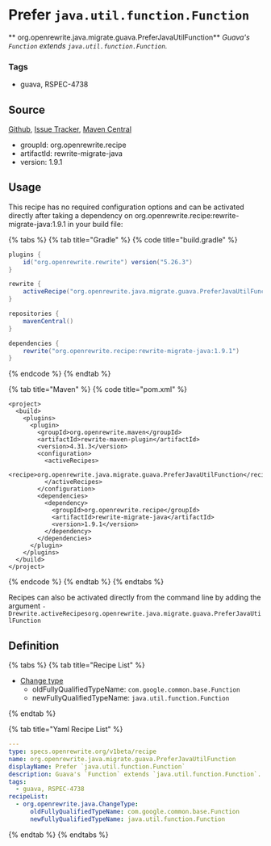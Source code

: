 # Prefer `java.util.function.Function`

** org.openrewrite.java.migrate.guava.PreferJavaUtilFunction**
_Guava's `Function` extends `java.util.function.Function`._

### Tags

* guava, RSPEC-4738

## Source

[Github](https://github.com/openrewrite/rewrite-migrate-java), [Issue Tracker](https://github.com/openrewrite/rewrite-migrate-java/issues), [Maven Central](https://search.maven.org/artifact/org.openrewrite.recipe/rewrite-migrate-java/1.9.1/jar)

* groupId: org.openrewrite.recipe
* artifactId: rewrite-migrate-java
* version: 1.9.1


## Usage

This recipe has no required configuration options and can be activated directly after taking a dependency on org.openrewrite.recipe:rewrite-migrate-java:1.9.1 in your build file:

{% tabs %}
{% tab title="Gradle" %}
{% code title="build.gradle" %}
```groovy
plugins {
    id("org.openrewrite.rewrite") version("5.26.3")
}

rewrite {
    activeRecipe("org.openrewrite.java.migrate.guava.PreferJavaUtilFunction")
}

repositories {
    mavenCentral()
}

dependencies {
    rewrite("org.openrewrite.recipe:rewrite-migrate-java:1.9.1")
}
```
{% endcode %}
{% endtab %}

{% tab title="Maven" %}
{% code title="pom.xml" %}
```markup
<project>
  <build>
    <plugins>
      <plugin>
        <groupId>org.openrewrite.maven</groupId>
        <artifactId>rewrite-maven-plugin</artifactId>
        <version>4.31.3</version>
        <configuration>
          <activeRecipes>
            <recipe>org.openrewrite.java.migrate.guava.PreferJavaUtilFunction</recipe>
          </activeRecipes>
        </configuration>
        <dependencies>
          <dependency>
            <groupId>org.openrewrite.recipe</groupId>
            <artifactId>rewrite-migrate-java</artifactId>
            <version>1.9.1</version>
          </dependency>
        </dependencies>
      </plugin>
    </plugins>
  </build>
</project>
```
{% endcode %}
{% endtab %}
{% endtabs %}

Recipes can also be activated directly from the command line by adding the argument `-Drewrite.activeRecipesorg.openrewrite.java.migrate.guava.PreferJavaUtilFunction`

## Definition

{% tabs %}
{% tab title="Recipe List" %}
* [Change type](../../../java/changetype.md)
  * oldFullyQualifiedTypeName: `com.google.common.base.Function`
  * newFullyQualifiedTypeName: `java.util.function.Function`

{% endtab %}

{% tab title="Yaml Recipe List" %}
```yaml
---
type: specs.openrewrite.org/v1beta/recipe
name: org.openrewrite.java.migrate.guava.PreferJavaUtilFunction
displayName: Prefer `java.util.function.Function`
description: Guava's `Function` extends `java.util.function.Function`.
tags:
  - guava, RSPEC-4738
recipeList:
  - org.openrewrite.java.ChangeType:
      oldFullyQualifiedTypeName: com.google.common.base.Function
      newFullyQualifiedTypeName: java.util.function.Function

```
{% endtab %}
{% endtabs %}
